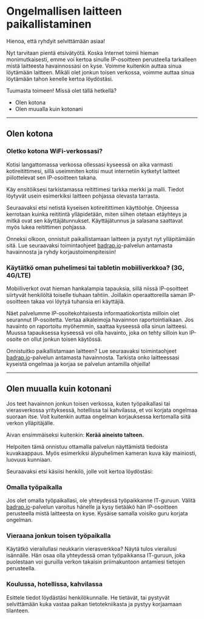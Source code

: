 # Ongelmallisen laitteen paikallistaminen

Hienoa, että ryhdyit selvittämään asiaa!

Nyt tarvitaan pientä etsivätyötä. Koska Internet toimii hieman monimutkaisesti, emme voi kertoa sinulle IP-osoitteen perusteella tarkalleen mistä laitteesta havainnossasi on kyse. Voimme kuitenkin auttaa sinua löytämään laitteen. Mikäli olet jonkun toisen verkossa, voimme auttaa sinua löytämään tahon kenelle kertoa löydöstäsi.

Tuumasta toimeen! Missä olet tällä hetkellä?

- Olen kotona
- Olen muualla kuin kotonani

---

## Olen kotona

### Oletko kotona WiFi-verkossasi?

Kotisi langattomassa verkossa ollessasi kyseessä on aika varmasti kotireitittimesi, sillä useimmiten kotisi muut internetiin kytketyt laitteet piilottelevat sen IP-osoitteen takana.

Käy ensitöiksesi tarkistamassa reitittimesi tarkka merkki ja malli. Tiedot löytyvät usein esimerkiksi laitteen pohjassa olevasta tarrasta.

Seuraavaksi etsi netistä kyseisen kotireitittimen käyttöohje. Ohjeessa kerrotaan kuinka reititintä ylläpidetään, miten siihen otetaan etäyhteys ja mitkä ovat sen käyttäjätunnukset. Käyttäjätunnus ja salasana saattavat myös lukea reitittimen pohjassa.

Onneksi olkoon, onnistuit paikallistamaan laitteen ja pystyt nyt ylläpitämään sitä. Lue seuraavaksi toimintaohjeet [badrap.io](https://badrap.io)-palvelun antamasta havainnosta ja ryhdy korjaustoimenpiteisiin!

### Käytätkö oman puhelimesi tai tabletin mobiiliverkkoa? (3G, 4G/LTE)

Mobiiliverkot ovat hieman hankalampia tapauksia, sillä niissä IP-osoitteet siirtyvät henkilöltä toiselle tiuhaan tahtiin. Joillakin operaattoreilla saman IP-osoitteen takaa voi löytyä tuhansia eri käyttäjiä.

Näet palvelumme IP-osoitekohtaisesta informaatiokortista milloin olet seurannut IP-osoitetta. Vertaa aikaleimoja havainnon raportointiaikaan. Jos havainto on raportoitu myöhemmin, saattaa kyseessä olla sinun laitteesi. Muussa tapauksessa kyseessä voi olla havainto, joka on tehty silloin kun IP-osoite on ollut jonkun toisen käytössä.

Onnistuitko paikallistamaan laitteen? Lue seuraavaksi toimintaohjeet [badrap.io](https://badrap.io)-palvelun antamasta havainnosta. Tarkista onko laitteessasi kyseistä ongelmaa ja korjaa se palvelun antamilla ohjeilla!

---

## Olen muualla kuin kotonani

Jos teet havainnon jonkun toisen verkossa, kuten työpaikallasi tai vierasverkossa yrityksessä, hotellissa tai kahvilassa, et voi korjata ongelmaa suoraan itse. Voit kuitenkin auttaa ongelman korjauksessa kertomalla siitä verkon ylläpitäjälle.

Aivan ensimmäiseksi kuitenkin: **Kerää aineisto talteen.**

Helpoiten tämä onnistuu ottamalla palvelun näyttämistä tiedoista kuvakaappaus. Myös esimerkiksi älypuhelimen kameran kuva käy mainiosti, luovuus kunniaan.

Seuraavaksi etsi käsiisi henkilö, jolle voit kertoa löydöstäsi:

### Omalla työpaikalla

Jos olet omalla työpaikallasi, ole yhteydessä työpaikkanne IT-guruun. Välitä [badrap.io](https://badrap.io)-palvelun varoitus hänelle ja kysy tietääkö hän IP-osoitteen perusteella mistä laitteesta on kyse. Kysäise samalla voisiko guru korjata ongelman.

### Vieraana jonkun toisen työpaikalla

Käytätkö vierailullasi neukkarin vierasverkkoa? Näytä tulos vierailusi isännälle. Hän osaa olla yhteydessä oman työpaikkansa IT-guruun, joka puolestaan voi guruilla verkon takaisin priimakuntoon antamiesi tietojen perusteella.

### Koulussa, hotellissa, kahvilassa

Esittele tiedot löydästäsi henkilökunnalle. He tietävät, tai pystyvät selvittämään kuka vastaa paikan tietotekniikasta ja pystyy korjaamaan tilanteen.
